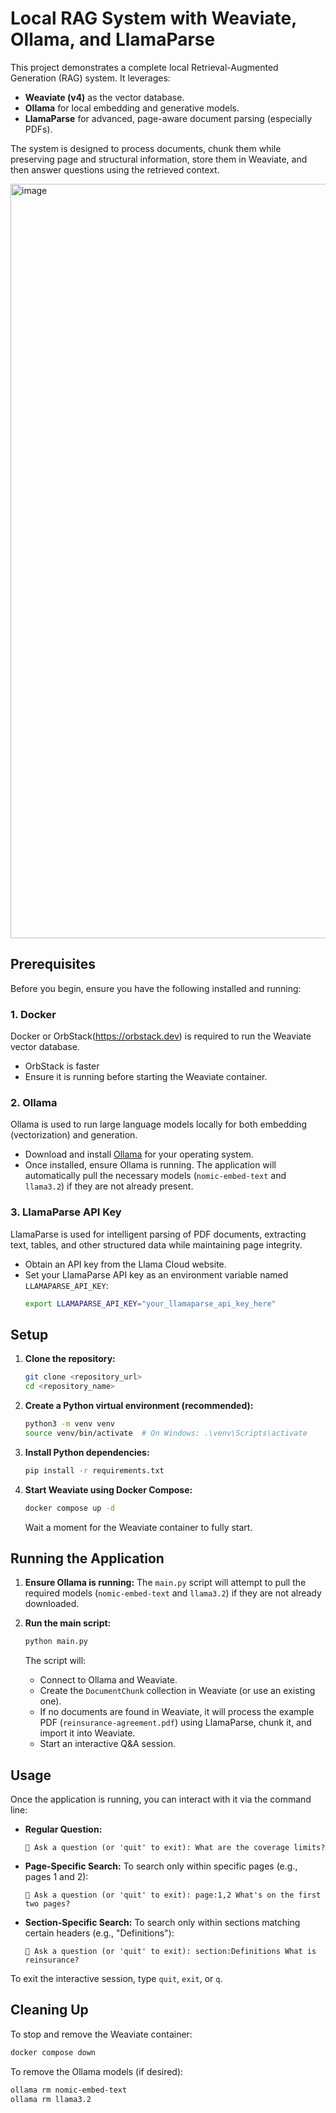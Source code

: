  # Local RAG System with Weaviate, Ollama, and LlamaParse

 This project demonstrates a complete local Retrieval-Augmented Generation (RAG) system. It leverages:
 - **Weaviate (v4)** as the vector database.
 - **Ollama** for local embedding and generative models.
 - **LlamaParse** for advanced, page-aware document parsing (especially PDFs).

 The system is designed to process documents, chunk them while preserving page and structural information, store them in Weaviate, and then answer questions using the retrieved context.

<img width="1207" alt="image" src="https://github.com/user-attachments/assets/f619be37-3802-4042-90eb-03ad2d39a544" />

 ## Prerequisites

 Before you begin, ensure you have the following installed and running:

 ### 1. Docker
 Docker or OrbStack(https://orbstack.dev) is required to run the Weaviate vector database.
 - OrbStack is faster  
 - Ensure it is running before starting the Weaviate container.

 ### 2. Ollama
 Ollama is used to run large language models locally for both embedding (vectorization) and generation.
 - Download and install [Ollama](https://ollama.com/download) for your operating system.
 - Once installed, ensure Ollama is running. The application will automatically pull the necessary models (`nomic-embed-text` and `llama3.2`) if they are not already present.

 ### 3. LlamaParse API Key
 LlamaParse is used for intelligent parsing of PDF documents, extracting text, tables, and other structured data while maintaining page integrity.
 - Obtain an API key from the Llama Cloud website.
 - Set your LlamaParse API key as an environment variable named `LLAMAPARSE_API_KEY`:
   ```bash
   export LLAMAPARSE_API_KEY="your_llamaparse_api_key_here"
   ```

 ## Setup

 1. **Clone the repository:**
    ```bash
    git clone <repository_url>
    cd <repository_name>
    ```

 2. **Create a Python virtual environment (recommended):**
    ```bash
    python3 -m venv venv
    source venv/bin/activate  # On Windows: .\venv\Scripts\activate
    ```

 3. **Install Python dependencies:**
   
    ```bash
    pip install -r requirements.txt
    ```

 4. **Start Weaviate using Docker Compose:**

    ```bash
    docker compose up -d
    ```
    Wait a moment for the Weaviate container to fully start.

 ## Running the Application

 1. **Ensure Ollama is running:**
    The `main.py` script will attempt to pull the required models (`nomic-embed-text` and `llama3.2`) if they are not already downloaded.

 2. **Run the main script:**
    ```bash
    python main.py
    ```

    The script will:
    - Connect to Ollama and Weaviate.
    - Create the `DocumentChunk` collection in Weaviate (or use an existing one).
    - If no documents are found in Weaviate, it will process the example PDF (`reinsurance-agreement.pdf`) using LlamaParse, chunk it, and import it into Weaviate.
    - Start an interactive Q&A session.

 ## Usage

 Once the application is running, you can interact with it via the command line:

 - **Regular Question:**
   ```
   💬 Ask a question (or 'quit' to exit): What are the coverage limits?
   ```

 - **Page-Specific Search:** To search only within specific pages (e.g., pages 1 and 2):
   ```
   💬 Ask a question (or 'quit' to exit): page:1,2 What's on the first two pages?
   ```

 - **Section-Specific Search:** To search only within sections matching certain headers (e.g., "Definitions"):
   ```
   💬 Ask a question (or 'quit' to exit): section:Definitions What is reinsurance?
   ```

 To exit the interactive session, type `quit`, `exit`, or `q`.

 ## Cleaning Up

 To stop and remove the Weaviate container:
 ```bash
 docker compose down
 ```
 To remove the Ollama models (if desired):
 ```bash
 ollama rm nomic-embed-text
 ollama rm llama3.2
 ```
